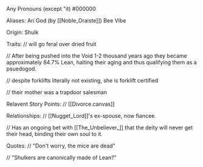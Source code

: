 Any Pronouns (except "it)
\#000000

Aliases:
 Ari
 God (by [[Noble_Oraiste]])
 Bee
 Vibe

Origin: Shulk

Traits:
 // will go feral over dried fruit

 // After being pushed into the Void 1-2 thousand years ago they became approximately 84.7% Lean, halting their aging and thus qualifying them as a psuedogod.

 // despite forklifts literally not existing, she is forklift certified

 // their mother was a trapdoor salesman

Relavent Story Points:
 // [[Divorce.canvas]]

Relationships:
 // [[Nugget_Lord]]'s ex-spouse, now fiancee.

 // Has an ongoing bet with [[The_Unbeliever_]] that the deity will never get their head, binding their own soul to it.

Quotes:
// "Don't worry, the mice are dead"

// "Shulkers are canonically made of Lean?"

